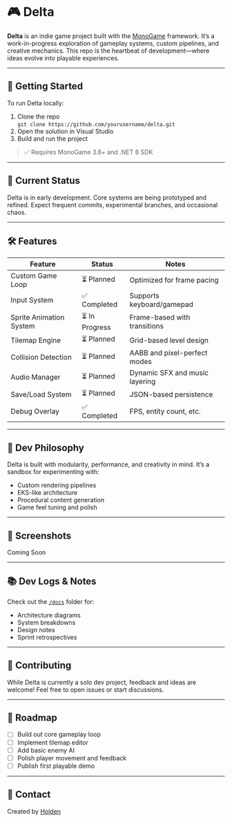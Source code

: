 # 🎮 Delta

**Delta** is an indie game project built with the [MonoGame](https://www.monogame.net/) framework. It’s a work-in-progress exploration of gameplay systems, custom pipelines, and creative mechanics. This repo is the heartbeat of development—where ideas evolve into playable experiences.

---

## 🚀 Getting Started

To run Delta locally:

1. Clone the repo  
   `git clone https://github.com/yourusername/delta.git`
2. Open the solution in Visual Studio
3. Build and run the project

> ✅ Requires MonoGame 3.8+ and .NET 8 SDK

---

## 🧪 Current Status

Delta is in early development. Core systems are being prototyped and refined. Expect frequent commits, experimental branches, and occasional chaos.

---

## 🛠️ Features 

| Feature                     | Status       | Notes                          |
|-----------------------------|--------------|--------------------------------|
| Custom Game Loop           | ⏳ Planned    | Optimized for frame pacing     |
| Input System               | ✅ Completed  | Supports keyboard/gamepad      |
| Sprite Animation System    | ⏳ In Progress| Frame-based with transitions   |
| Tilemap Engine             | ⏳ Planned    | Grid-based level design        |
| Collision Detection        | ⏳ Planned    | AABB and pixel-perfect modes   |
| Audio Manager              | ⏳ Planned    | Dynamic SFX and music layering |
| Save/Load System           | ⏳ Planned    | JSON-based persistence         |
| Debug Overlay              | ✅ Completed  | FPS, entity count, etc.        |

---

## 🧠 Dev Philosophy

Delta is built with modularity, performance, and creativity in mind. It’s a sandbox for experimenting with:

- Custom rendering pipelines
- EKS-like architecture
- Procedural content generation
- Game feel tuning and polish

---

## 📸 Screenshots

Coming Soon

---

## 📚 Dev Logs & Notes

Check out the [`/docs`](./docs) folder for:

- Architecture diagrams
- System breakdowns
- Design notes
- Sprint retrospectives

---

## 🤝 Contributing

While Delta is currently a solo dev project, feedback and ideas are welcome! Feel free to open issues or start discussions.

---

## 📅 Roadmap

- [ ] Build out core gameplay loop
- [ ] Implement tilemap editor
- [ ] Add basic enemy AI
- [ ] Polish player movement and feedback
- [ ] Publish first playable demo

---

## 💬 Contact

Created by [Holden](https://github.com/Porygon3D)  
